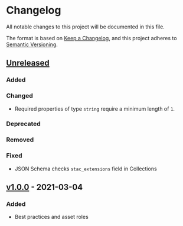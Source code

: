 # Changelog
All notable changes to this project will be documented in this file.

The format is based on [Keep a Changelog](https://keepachangelog.com/en/1.0.0/),
and this project adheres to [Semantic Versioning](https://semver.org/spec/v2.0.0.html).

## [Unreleased]

### Added

### Changed

- Required properties of type `string` require a minimum length of `1`.

### Deprecated

### Removed

### Fixed

- JSON Schema checks `stac_extensions` field in Collections

## [v1.0.0] - 2021-03-04

### Added
- Best practices and asset roles

[Unreleased]: <https://github.com/stac-extensions/sar/compare/v1.0.0...HEAD>
[v1.0.0]: <https://github.com/stac-extensions/sar/tree/v1.0.0>
